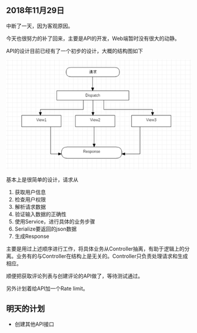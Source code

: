 ## 2018年11月29日
中断了一天，因为客观原因。  

今天也很努力的补了回来，主要是API的开发，Web端暂时没有很大的动静。  

API的设计目前已经有了一个初步的设计，大概的结构图如下

![设计](/pics/0001.png "Logo Title Text 1")

基本上是很简单的设计，请求从
1. 获取用户信息
2. 检查用户权限
3. 解析请求数据
4. 验证输入数据的正确性
5. 使用Service，进行具体的业务步骤
6. Serialize要返回的json数据
7. 生成Response

主要是用过上述顺序进行工作，将具体业务从Controller抽离，有助于逻辑上的分离。业务有的与Controller在结构上是无关的。Controller只负责处理请求和生成相应。

顺便把获取评论列表与创建评论的API做了，等待测试通过。

另外计划着给API加一个Rate limit。
## 明天的计划
- 创建其他API接口

